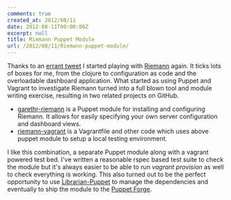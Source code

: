 ```yaml
---
comments: true
created_at: 2012/08/11
date: 2012-08-11T00:00:00Z
excerpt: null
title: Riemann Puppet Module
url: /2012/08/11/Riemann-puppet-module/
---
```


Thanks to an [errant tweet](https://twitter.com/bitprophet/status/233626675307479040) I started playing with [Riemann](http://aphyr.github.com/riemann/) again. It ticks lots of boxes for me, from the clojure to configuration as code and the overloadable dashboard application. What started as using Puppet and Vagrant to investigate Riemann turned into a full blown tool and module writing exercise, resulting in two related projects on GitHub.

-   [garethr-riemann](https://github.com/garethr/garethr-riemann/) is a Puppet module for installing and configuring Riemann. It allows for easily specifying your own server configuration and dashboard views.
-   [riemann-vagrant](https://github.com/garethr/riemann-vagrant) is a Vagrantfile and other code which uses above puppet module to setup a local testing environment.

I like this combination, a separate Puppet module along with a vagrant powered test bed. I've written a reasonable rspec based test suite to check the module but it's always easier to be able to run *vagrant provision* as well to check everything is working. This also turned out to be the perfect opportunity to use [Librarian-Puppet](https://github.com/rodjek/librarian-puppet) to manage the dependencies and eventually to ship the module to the [Puppet Forge](https://forge.puppetlabs.com/garethr/riemann).
